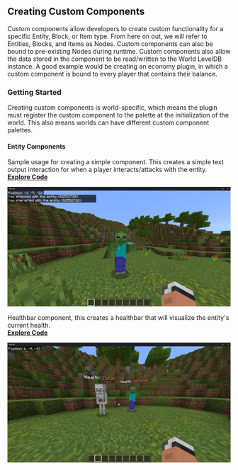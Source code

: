 ## Creating Custom Components

Custom components allow developers to create custom functionality for a specific Entity, Block, or Item type. From here on out, we will refer to Entities, Blocks, and Items as Nodes. Custom components can also be bound to pre-existing Nodes during runtime. Custom components also allow the data stored in the component to be read/written to the World LevelDB instance. A good example would be creating an economy plugin, in which a custom component is bound to every player that contains their balance.

### Getting Started

Creating custom components is world-specific, which means the plugin must register the custom component to the palette at the initialization of the world. This also means worlds can have different custom component palettes.

#### Entity Components

Sample usage for creating a simple component. This creates a simple text output interaction for when a player interacts/attacks with the entity.  
**[Explore Code](./entity.ts)**  
<p align="center">
  <a href="./entity.ts">
    <img src="./public/entity.png" alt="Logo" />
  </a>
</p>

Healthbar component, this creates a healthbar that will visualize the entity's current health.  
**[Explore Code](./entity-healthbar.ts)**  
<p align="center">
  <a href="./entity-healthbar.ts">
    <img src="./public/healthbar.png" alt="Logo" />
  </a>
</p>
